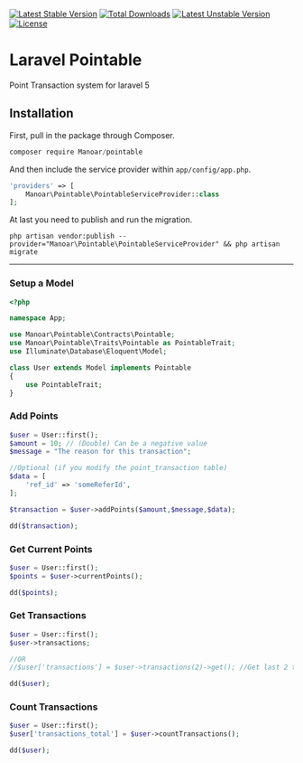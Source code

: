 [![Latest Stable Version](https://poser.pugx.org/Manoar/pointable/v/stable)](https://packagist.org/packages/Manoar/pointable)
[![Total Downloads](https://poser.pugx.org/Manoar/pointable/downloads)](https://packagist.org/packages/Manoar/pointable)
[![Latest Unstable Version](https://poser.pugx.org/Manoar/pointable/v/unstable)](https://packagist.org/packages/Manoar/pointable) [![License](https://poser.pugx.org/Manoar/pointable/license)](https://packagist.org/packages/Manoar/pointable)

# Laravel Pointable
Point Transaction system for laravel 5

## Installation

First, pull in the package through Composer.

```js
composer require Manoar/pointable
```

And then include the service provider within `app/config/app.php`.

```php
'providers' => [
    Manoar\Pointable\PointableServiceProvider::class
];
```

At last you need to publish and run the migration.
```
php artisan vendor:publish --provider="Manoar\Pointable\PointableServiceProvider" && php artisan migrate
```

-----

### Setup a Model
```php
<?php

namespace App;

use Manoar\Pointable\Contracts\Pointable;
use Manoar\Pointable\Traits\Pointable as PointableTrait;
use Illuminate\Database\Eloquent\Model;

class User extends Model implements Pointable
{
    use PointableTrait;
}
```

### Add Points
```php
$user = User::first();
$amount = 10; // (Double) Can be a negative value
$message = "The reason for this transaction";

//Optional (if you modify the point_transaction table)
$data = [
    'ref_id' => 'someReferId',
];

$transaction = $user->addPoints($amount,$message,$data);

dd($transaction);
```

### Get Current Points
```php
$user = User::first();
$points = $user->currentPoints();

dd($points);
```

### Get Transactions
```php
$user = User::first();
$user->transactions;

//OR
//$user['transactions'] = $user->transactions(2)->get(); //Get last 2 transactions

dd($user);
```

### Count Transactions
```php
$user = User::first();
$user['transactions_total'] = $user->countTransactions();

dd($user);
```

